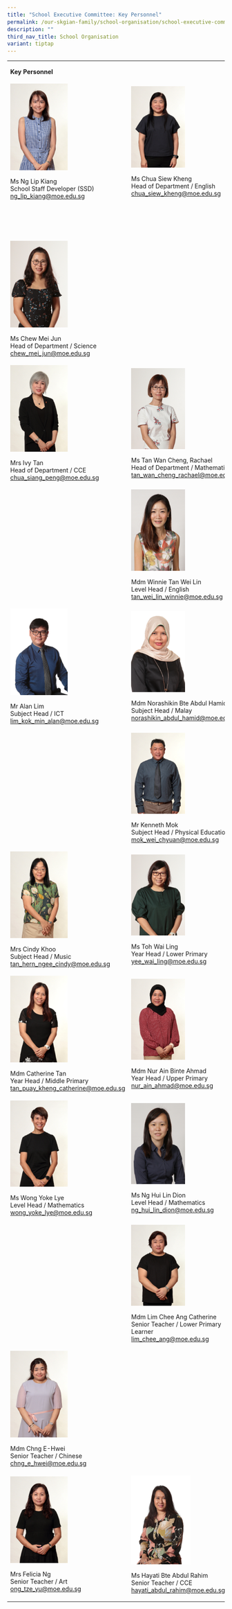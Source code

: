 ```yaml
---
title: "School Executive Committee: Key Personnel"
permalink: /our-skgian-family/school-organisation/school-executive-committee/key-personnel/
description: ""
third_nav_title: School Organisation
variant: tiptap
---
```

<table><tbody><tr><td rowspan="1" colspan="2"><p><strong>Key Personnel</strong></p></td></tr><tr><td rowspan="1" colspan="1"><div class="isomer-image-wrapper"><img style="width: 50%;" height="auto" width="100%" src="/images/kp1.jpg"></div><p>Ms Ng Lip Kiang<br>School Staff Developer (SSD)<br><a href="mailto:ng_lip_kiang@moe.edu.sg" rel="noopener noreferrer nofollow" target="">ng_lip_kiang@moe.edu.sg</a></p></td><td rowspan="1" colspan="1"><div class="isomer-image-wrapper"><img style="width: 50%;" height="auto" width="100%" src="/images/kp2.jpg"></div><p>Ms Chua Siew Kheng<br>Head of Department / English<br><a href="mailto:chua_siew_kheng@moe.edu.sg" rel="noopener noreferrer nofollow" target="_blank">chua_siew_kheng@moe.edu.sg</a></p></td></tr><tr><td rowspan="1" colspan="1"><p>&nbsp;</p><p>&nbsp;&nbsp;</p><div class="isomer-image-wrapper"><img style="width: 50%;" height="auto" width="100%" src="/images/kp7.jpg"></div><p>Ms Chew Mei Jun <br>Head of Department / Science<a href="mailto:chew_mei_jun@moe.edu.sg" rel="noopener noreferrer nofollow" target="_blank"><br>chew_mei_jun@moe.edu.sg</a></p></td><td rowspan="1" colspan="1"><p>&nbsp;</p><p></p></td></tr><tr><td rowspan="1" colspan="1"><div class="isomer-image-wrapper"><img style="width: 50%;" height="auto" width="100%" src="/images/kp5.jpg"></div><p>Mrs Ivy Tan<br>Head of Department / CCE<br><a href="mailto:chua_siang_peng@moe.edu.sg" rel="noopener noreferrer nofollow" target="_blank">chua_siang_peng@moe.edu.sg</a></p></td><td rowspan="1" colspan="1"><div class="isomer-image-wrapper"><img style="width: 50%;" height="auto" width="100%" src="/images/kp8.jpg"></div><p>Ms Tan Wan Cheng, Rachael<br>Head of Department / Mathematics<br><a href="mailto:tan_wan_cheng_rachael@moe.edu.sg" rel="noopener noreferrer nofollow" target="_blank">tan_wan_cheng_rachael@moe.edu.sg</a></p></td></tr><tr><td rowspan="1" colspan="1"><p></p></td><td rowspan="1" colspan="1"><div class="isomer-image-wrapper"><img style="width: 50%;" height="auto" width="100%" src="/images/kp0025.jpeg"></div><p>Mdm Winnie Tan Wei Lin<br>Level Head / English<br><a href="mailto:tan_wei_lin_winnie@moe.edu.sg" rel="noopener noreferrer nofollow" target="_blank">tan_wei_lin_winnie@moe.edu.sg</a></p></td></tr><tr><td rowspan="1" colspan="1"><div class="isomer-image-wrapper"><img style="width: 50%;" height="auto" width="100%" src="/images/kp9.jpg"></div><p>Mr Alan Lim<br>Subject Head / ICT<br><a href="mailto:lim_kok_min_alan@moe.edu.sg" rel="noopener noreferrer nofollow" target="_blank">lim_kok_min_alan@moe.edu.sg</a></p></td><td rowspan="1" colspan="1"><div class="isomer-image-wrapper"><img style="width: 50%;" height="auto" width="100%" src="/images/kp10.jpg"></div><p>Mdm Norashikin Bte Abdul Hamid <br>Subject Head / Malay<br><a href="mailto:norashikin_abdul_hamid@moe.edu.sg" rel="noopener noreferrer nofollow" target="_blank">norashikin_abdul_hamid@moe.edu.sg</a></p></td></tr><tr><td rowspan="1" colspan="1"><p></p></td><td rowspan="1" colspan="1"><div class="isomer-image-wrapper"><img style="width: 50%;" height="auto" width="100%" src="/images/kp12.jpg"></div><p>Mr Kenneth Mok<br>Subject Head / Physical Education<br><a href="mailto:mok_wei_chyuan@moe.edu.sg" rel="noopener noreferrer nofollow" target="_blank">mok_wei_chyuan@moe.edu.sg</a></p></td></tr><tr><td rowspan="1" colspan="1"><div class="isomer-image-wrapper"><img style="width: 50%;" height="auto" width="100%" src="/images/kp13.jpg"></div><p>Mrs Cindy Khoo<br>Subject Head / Music<br><a href="mailto:tan_hern_ngee_cindy@moe.edu.sg" rel="noopener noreferrer nofollow" target="_blank">tan_hern_ngee_cindy@moe.edu.sg</a></p></td><td rowspan="1" colspan="1"><div class="isomer-image-wrapper"><img style="width: 50%;" height="auto" width="100%" src="/images/kp14.jpg"></div><p>Ms Toh Wai Ling<br>Year Head / Lower Primary<br><a href="mailto:yee_wai_ling@moe.edu.sg" rel="noopener noreferrer nofollow" target="_blank">yee_wai_ling@moe.edu.sg</a></p></td></tr><tr><td rowspan="1" colspan="1"><div class="isomer-image-wrapper"><img style="width: 50%;" height="auto" width="100%" src="/images/kp15.jpg"></div><p>Mdm Catherine Tan<br>Year Head / Middle Primary<br><a href="mailto:tan_puay_kheng_catherine@moe.edu.sg" rel="noopener noreferrer nofollow" target="_blank">tan_puay_kheng_catherine@moe.edu.sg</a></p></td><td rowspan="1" colspan="1"><div class="isomer-image-wrapper"><img style="width: 50%;" height="auto" width="100%" src="/images/kp16.jpg"></div><p>Mdm Nur Ain Binte Ahmad<br>Year Head / Upper Primary<br><a href="mailto:nur_ain_ahmad@moe.edu.sg" rel="noopener noreferrer nofollow" target="_blank">nur_ain_ahmad@moe.edu.sg</a></p></td></tr><tr><td rowspan="1" colspan="1"><div class="isomer-image-wrapper"><img style="width: 50%;" height="auto" width="100%" src="/images/kp17.jpg"></div><p>Ms Wong Yoke Lye<br>Level Head / Mathematics<br><a href="mailto:wong_yoke_lye@moe.edu.sg" rel="noopener noreferrer nofollow" target="_blank">wong_yoke_lye@moe.edu.sg</a></p></td><td rowspan="1" colspan="1"><div class="isomer-image-wrapper"><img style="width: 50%;" height="auto" width="100%" src="/images/kp0026.JPG"></div><p>Ms Ng Hui Lin Dion<br>Level Head / Mathematics<br><a href="mailto:ng_hui_lin_dion@moe.edu.sg" rel="noopener noreferrer nofollow" target="_blank">ng_hui_lin_dion@moe.edu.sg</a></p></td></tr><tr><td rowspan="1" colspan="1"><p></p></td><td rowspan="1" colspan="1"><div class="isomer-image-wrapper"><img style="width: 50%;" height="auto" width="100%" src="/images/kp20.jpg"></div><p>Mdm Lim Chee Ang Catherine<br>Senior Teacher / Lower Primary Learner<br><a href="mailto:lim_chee_ang@moe.edu.sg" rel="noopener noreferrer nofollow" target="_blank">lim_chee_ang@moe.edu.sg</a></p></td></tr><tr><td rowspan="1" colspan="1"><div class="isomer-image-wrapper"><img style="width: 50%;" height="auto" width="100%" src="/images/kp21.jpg"></div><p>Mdm Chng E-Hwei<br>Senior Teacher / Chinese<br><a href="mailto:chng_e_hwei@moe.edu.sg" rel="noopener noreferrer nofollow" target="_blank">chng_e_hwei@moe.edu.sg</a></p></td><td rowspan="1" colspan="1"><p></p></td></tr><tr><td rowspan="1" colspan="1"><div class="isomer-image-wrapper"><img style="width: 50%;" height="auto" width="100%" src="/images/kp23.jpg"></div><p>Mrs Felicia Ng<br>Senior Teacher / Art<br><a href="mailto:ong_tze_yu@moe.edu.sg" rel="noopener noreferrer nofollow" target="_blank">ong_tze_yu@moe.edu.sg</a></p></td><td rowspan="1" colspan="1"><div class="isomer-image-wrapper"><img style="width: 55%;" height="auto" width="100%" src="/images/kp0030.jpg"></div><p>Ms Hayati Bte Abdul Rahim<br>Senior Teacher / CCE<br><a href="hayati_abdul_rahim@moe.edu.sg" rel="noopener noreferrer nofollow" target="_blank">hayati_abdul_rahim@moe.edu.sg</a></p></td></tr></tbody></table><p></p>